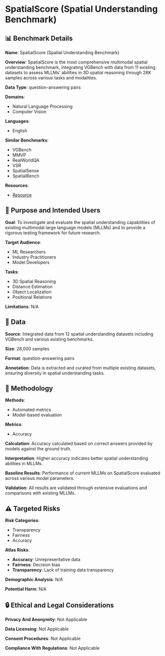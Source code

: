 # SpatialScore (Spatial Understanding Benchmark)

## 📊 Benchmark Details

**Name**: SpatialScore (Spatial Understanding Benchmark)

**Overview**: SpatialScore is the most comprehensive multimodal spatial understanding benchmark, integrating VGBench with data from 11 existing datasets to assess MLLMs' abilities in 3D spatial reasoning through 28K samples across various tasks and modalities.

**Data Type**: question-answering pairs

**Domains**:
- Natural Language Processing
- Computer Vision

**Languages**:
- English

**Similar Benchmarks**:
- VGBench
- MMVP
- RealWorldQA
- VSR
- SpatialSense
- SpatialBench

**Resources**:
- [Resource](https://haoningwu3639.github.io/SpatialScore)

## 🎯 Purpose and Intended Users

**Goal**: To investigate and evaluate the spatial understanding capabilities of existing multimodal large language models (MLLMs) and to provide a rigorous testing framework for future research.

**Target Audience**:
- ML Researchers
- Industry Practitioners
- Model Developers

**Tasks**:
- 3D Spatial Reasoning
- Distance Estimation
- Object Localization
- Positional Relations

**Limitations**: N/A

## 💾 Data

**Source**: Integrated data from 12 spatial understanding datasets including VGBench and various existing benchmarks.

**Size**: 28,000 samples

**Format**: question-answering pairs

**Annotation**: Data is extracted and curated from multiple existing datasets, ensuring diversity in spatial understanding tasks.

## 🔬 Methodology

**Methods**:
- Automated metrics
- Model-based evaluation

**Metrics**:
- Accuracy

**Calculation**: Accuracy calculated based on correct answers provided by models against the ground truth.

**Interpretation**: Higher accuracy indicates better spatial understanding abilities in MLLMs.

**Baseline Results**: Performance of current MLLMs on SpatialScore evaluated across various model parameters.

**Validation**: All results are validated through extensive evaluations and comparisons with existing MLLMs.

## ⚠️ Targeted Risks

**Risk Categories**:
- Transparency
- Fairness
- Accuracy

**Atlas Risks**:
- **Accuracy**: Unrepresentative data
- **Fairness**: Decision bias
- **Transparency**: Lack of training data transparency

**Demographic Analysis**: N/A

**Potential Harm**: N/A

## 🔒 Ethical and Legal Considerations

**Privacy And Anonymity**: Not Applicable

**Data Licensing**: Not Applicable

**Consent Procedures**: Not Applicable

**Compliance With Regulations**: Not Applicable
